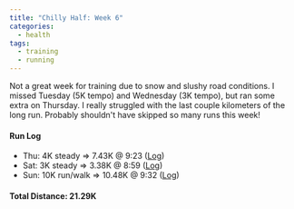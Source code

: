 ```yaml
---
title: "Chilly Half: Week 6"
categories:
  - health
tags:
  - training
  - running
---
```


Not a great week for training due to snow and slushy road conditions. I missed Tuesday (5K tempo) and Wednesday (3K tempo), but ran some extra on Thursday. I really struggled with the last couple kilometers of the long run. Probably shouldn't have skipped so many runs this week!

#### Run Log

- Thu: 4K steady &rArr; 7.43K @ 9:23 ([Log](https://runkeeper.com/user/cdevans/activity/1659222369))
- Sat: 3K steady &rArr; 3.38K @ 8:59 ([Log](https://runkeeper.com/user/cdevans/activity/1660516574))
- Sun: 10K run/walk &rArr; 10.48K @ 9:32 ([Log](https://runkeeper.com/user/cdevans/activity/1661268046))

#### Total Distance: 21.29K
